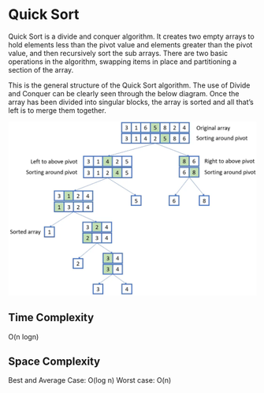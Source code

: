 # Quick Sort
Quick Sort is a divide and conquer algorithm. It creates two empty arrays to hold elements less than the pivot value
and elements greater than the pivot value, and then recursively sort the sub arrays. There are two basic operations 
in the algorithm, swapping items in place and partitioning a section of the array.

This is the general structure of the Quick Sort algorithm. The use of Divide and Conquer can be clearly seen 
through the below diagram. Once the array has been divided into singular blocks, the array is sorted 
and all that’s left is to merge them together.

![Quick sort](./quick-sort.webp)

## Time Complexity
O(n logn)

## Space Complexity
Best and Average Case: O(log n)
Worst case: O(n)
